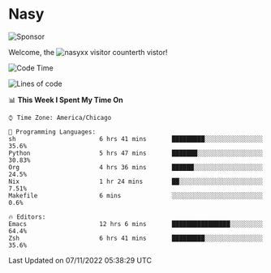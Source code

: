 # Nasy

<!--
<p align="center">
<img height="200" src="https://github-readme-stats.vercel.app/api?username=nasyxx&count_private=true&show_icons=true&theme=dracula&include_all_commits=true"/>
<img height="200" src="https://github-readme-stats.vercel.app/api/top-langs/?username=nasyxx&theme=dracula&hide=html,jupyter+notebook&count_private=true&show_icons=true"/>
</p>

  
----------------
-->

![Sponsor](https://img.shields.io/static/v1.svg?label=Sponsor&message=%E2%9D%A4&logo=GitHub&style=flat&color=pink)
 
Welcome, the ![nasyxx visitor counter](https://count.getloli.com/get/@nasyxx?theme=rule34)th vistor!
 
<!--START_SECTION:waka-->
![Code Time](http://img.shields.io/badge/Code%20Time-2%2C784%20hrs%2032%20mins-blue)

![Lines of code](https://img.shields.io/badge/From%20Hello%20World%20I%27ve%20Written-5%20Million%20lines%20of%20code-blue)

📊 **This Week I Spent My Time On** 

```text
⌚︎ Time Zone: America/Chicago

💬 Programming Languages: 
sh                       6 hrs 41 mins       █████████░░░░░░░░░░░░░░░░   35.6% 
Python                   5 hrs 47 mins       ███████░░░░░░░░░░░░░░░░░░   30.83% 
Org                      4 hrs 36 mins       ██████░░░░░░░░░░░░░░░░░░░   24.5% 
Nix                      1 hr 24 mins        ██░░░░░░░░░░░░░░░░░░░░░░░   7.51% 
Makefile                 6 mins              ░░░░░░░░░░░░░░░░░░░░░░░░░   0.6%

🔥 Editors: 
Emacs                    12 hrs 6 mins       ████████████████░░░░░░░░░   64.4% 
Zsh                      6 hrs 41 mins       █████████░░░░░░░░░░░░░░░░   35.6%

```


 Last Updated on 07/11/2022 05:38:29 UTC
<!--END_SECTION:waka-->

<!-- ![visitors](https://visitor-badge.laobi.icu/badge?page_id=nasyxx.nasyxx) -->
